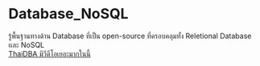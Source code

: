 # Database_NoSQL
รู้พื้นฐานทางด้าน Database ที่เป็น open-source ที่ครอบคลุมทั้ง Reletional Database เเละ NoSQL <br>
[ThaiDBA มีวีดีโอเยอะมากในนี้](https://www.youtube.com/channel/UCOvUe6EHppOKPGOChkYlopA/videos)<br>
[]()<br>
[]()<br>
